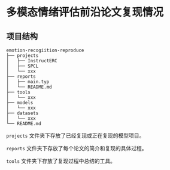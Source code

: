 # 多模态情绪评估前沿论文复现情况

## 项目结构
```
emotion-recogiition-reproduce
├── projects
│   ├── InstructERC
│   ├── SPCL
│   └── xxx
├── reports
│   ├── main.typ
│   └── README.md
├── tools
│   └── xxx
├── models
│   └── xxx
├── datasets
│   └── xxx
└── README.md
```

`projects` 文件夹下存放了已经复现或正在复现的模型项目。

`reports` 文件夹下存放了每个论文的简介和复现的具体过程。

`tools` 文件夹下存放了复现过程中总结的工具。
